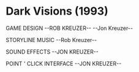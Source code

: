 # Dark Visions (1993)

GAME DESIGN
--ROB KREUZER--
--Jon Kreuzer--

STORYLINE MUSIC
--Rob Kreuzer--

SOUND EFFECTS
--JON KREUZER--

POINT ' CLICK INTERFACE
--JON KREUZER--
